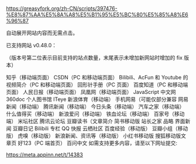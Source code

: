 https://greasyfork.org/zh-CN/scripts/397476-%E8%87%AA%E5%8A%A8%E5%B1%95%E5%BC%80%E5%85%A8%E6%96%87

自动展开网站内容而无需点击。

已支持网站 v0.48.0：

（版本号第二位表示目前支持的站点数量，末尾表示未增加新网站时增加的 fix 版本）

知乎（移动端页面）
CSDN（PC 和移动端页面）
Bilibili、AcFun 和 Youtube 的视频简介（PC 和移动端页面）
回形针手册（PC 页面）
百度知道（PC 和移动端页面）
人民日报（移动端页面）
凤凰网（移动端页面）
JavaScript 中文网
360doc 个人图书馆
ITeye
新浪体育（移动端）
手机网易（可能仅部分兼容
网易新闻（移动端）
腾讯新闻（移动端）
今日头条（移动端）
汽车之家（移动端）
什么值得买（移动端）
新浪爱问（移动端）
铁血论坛（移动端）
百家号（移动端）
米坛社区
腾讯云论坛
豆瓣读书（文章简介
简书移动版
站长之家
品略
界面新闻
豆瓣日记
Bilibili 专栏
QQ 快报
云栖社区
百度经验（移动版）
豆瓣小组（移动版）
虎嗅（移动版）
新浪新闻、资讯等（移动版）
小红书移动版
搜狐移动版文章页
好123（PC 端首页）
百问中文
如需支持更多内容，请至以下网址提交:

https://meta.appinn.net/t/14383

